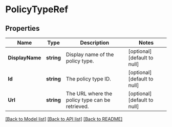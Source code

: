 # PolicyTypeRef

## Properties
Name | Type | Description | Notes
------------ | ------------- | ------------- | -------------
**DisplayName** | **string** | Display name of the policy type. | [optional] [default to null]
**Id** | **string** | The policy type ID. | [optional] [default to null]
**Url** | **string** | The URL where the policy type can be retrieved. | [optional] [default to null]

[[Back to Model list]](../README.md#documentation-for-models) [[Back to API list]](../README.md#documentation-for-api-endpoints) [[Back to README]](../README.md)


